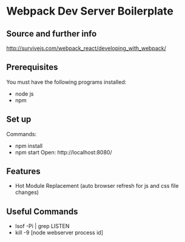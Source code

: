 # Webpack Dev Server Boilerplate

## Source and further info
http://survivejs.com/webpack_react/developing_with_webpack/

## Prerequisites
You must have the following programs installed:
- node js
- npm

## Set up
Commands:
- npm install
- npm start
Open: http://localhost:8080/

## Features
- Hot Module Replacement (auto browser refresh for js and css file changes)

## Useful Commands
- lsof -Pi | grep LISTEN
- kill -9 [node webserver process id]

